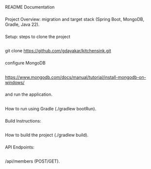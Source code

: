 README Documentation

### 
Project Overview: migration and target stack (Spring Boot, MongoDB, Gradle, Java 22).

### 
Setup: steps to clone the project
##
git clone https://github.com/gdayakar/kitchensink.git

###
configure MongoDB
##
https://www.mongodb.com/docs/manual/tutorial/install-mongodb-on-windows/

###
and run the application. 
##
How to run using Gradle 
(./gradlew bootRun).

### 
Build Instructions:
##
How to build the project (./gradlew build).

### 
API Endpoints:
##
/api/members (POST/GET).
